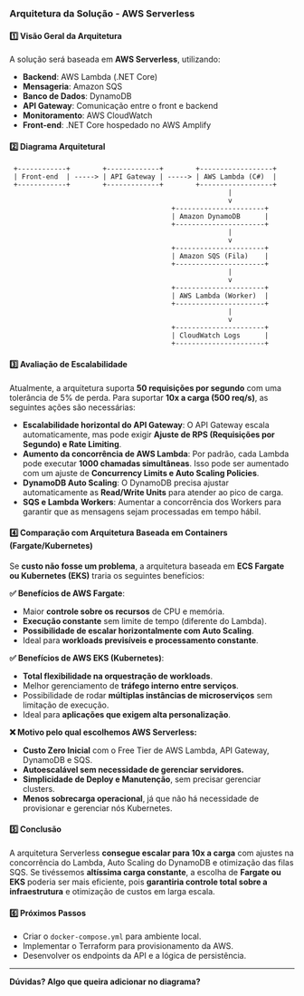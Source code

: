 ### Arquitetura da Solução - AWS Serverless

#### **1️⃣ Visão Geral da Arquitetura**

A solução será baseada em **AWS Serverless**, utilizando:

- **Backend**: AWS Lambda (.NET Core)
- **Mensageria**: Amazon SQS
- **Banco de Dados**: DynamoDB
- **API Gateway**: Comunicação entre o front e backend
- **Monitoramento**: AWS CloudWatch
- **Front-end**: .NET Core hospedado no AWS Amplify

#### **2️⃣ Diagrama Arquitetural**

```
 +------------+        +-------------+        +------------------+
 | Front-end  | -----> | API Gateway | -----> | AWS Lambda (C#)  |
 +------------+        +-------------+        +------------------+
                                                      |
                                                      v
                                        +----------------------+
                                        | Amazon DynamoDB      |
                                        +----------------------+
                                                      |
                                                      v
                                        +----------------------+
                                        | Amazon SQS (Fila)    |
                                        +----------------------+
                                                      |
                                                      v
                                        +----------------------+
                                        | AWS Lambda (Worker)  |
                                        +----------------------+
                                                      |
                                                      v
                                        +----------------------+
                                        | CloudWatch Logs      |
                                        +----------------------+
```

#### **3️⃣ Avaliação de Escalabilidade**

Atualmente, a arquitetura suporta **50 requisições por segundo** com uma tolerância de 5% de perda. Para suportar **10x a carga (500 req/s)**, as seguintes ações são necessárias:

- **Escalabilidade horizontal do API Gateway**: O API Gateway escala automaticamente, mas pode exigir **Ajuste de RPS (Requisições por Segundo) e Rate Limiting**.
- **Aumento da concorrência de AWS Lambda**: Por padrão, cada Lambda pode executar **1000 chamadas simultâneas**. Isso pode ser aumentado com um ajuste de **Concurrency Limits e Auto Scaling Policies**.
- **DynamoDB Auto Scaling**: O DynamoDB precisa ajustar automaticamente as **Read/Write Units** para atender ao pico de carga.
- **SQS e Lambda Workers**: Aumentar a concorrência dos Workers para garantir que as mensagens sejam processadas em tempo hábil.

#### **4️⃣ Comparação com Arquitetura Baseada em Containers (Fargate/Kubernetes)**

Se **custo não fosse um problema**, a arquitetura baseada em **ECS Fargate ou Kubernetes (EKS)** traria os seguintes benefícios:

**✅ Benefícios de AWS Fargate**:

- Maior **controle sobre os recursos** de CPU e memória.
- **Execução constante** sem limite de tempo (diferente do Lambda).
- **Possibilidade de escalar horizontalmente com Auto Scaling**.
- Ideal para **workloads previsíveis e processamento constante**.

**✅ Benefícios de AWS EKS (Kubernetes)**:

- **Total flexibilidade na orquestração de workloads**.
- Melhor gerenciamento de **tráfego interno entre serviços**.
- Possibilidade de rodar **múltiplas instâncias de microserviços** sem limitação de execução.
- Ideal para **aplicações que exigem alta personalização**.

**❌ Motivo pelo qual escolhemos AWS Serverless:**

- **Custo Zero Inicial** com o Free Tier de AWS Lambda, API Gateway, DynamoDB e SQS.
- **Autoescalável sem necessidade de gerenciar servidores.**
- **Simplicidade de Deploy e Manutenção**, sem precisar gerenciar clusters.
- **Menos sobrecarga operacional**, já que não há necessidade de provisionar e gerenciar nós Kubernetes.

#### **5️⃣ Conclusão**

A arquitetura Serverless **consegue escalar para 10x a carga** com ajustes na concorrência do Lambda, Auto Scaling do DynamoDB e otimização das filas SQS. Se tivéssemos **altíssima carga constante**, a escolha de **Fargate ou EKS** poderia ser mais eficiente, pois **garantiria controle total sobre a infraestrutura** e otimização de custos em larga escala.

#### **6️⃣ Próximos Passos**

- Criar o `docker-compose.yml` para ambiente local.
- Implementar o Terraform para provisionamento da AWS.
- Desenvolver os endpoints da API e a lógica de persistência.

------

**Dúvidas? Algo que queira adicionar no diagrama?**